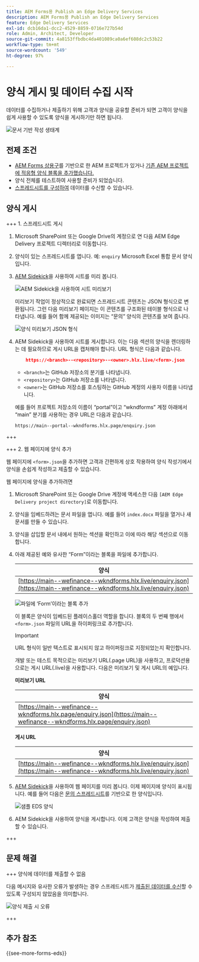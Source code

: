 ```yaml
---
title: AEM Forms용 Publish an Edge Delivery Services
description: AEM Forms용 Publish an Edge Delivery Services
feature: Edge Delivery Services
exl-id: dcb16da1-dcc2-4529-8859-0716e727b54d
role: Admin, Architect, Developer
source-git-commit: 4a8153ffbdbc4da401089ca0a6ef608dc2c53b22
workflow-type: tm+mt
source-wordcount: '549'
ht-degree: 97%

---
```


# 양식 게시 및 데이터 수집 시작

데이터를 수집하거나 제출하기 위해 고객과 양식을 공유할 준비가 되면 고객이 양식을 쉽게 사용할 수 있도록 양식을 게시하기만 하면 됩니다.

![문서 기반 작성 생태계](/help/edge/assets/document-based-authoring-workflow-publish-form.png)

## 전제 조건

* [AEM Forms 상용구](/help/edge/docs/forms/tutorial.md#create-a-new-aem-project-pre-configured-with-adaptive-forms-block)를 기반으로 한 AEM 프로젝트가 있거나 [기존 AEM 프로젝트에 적응형 양식 블록을 추가했습니다.](/help/edge/docs/forms/tutorial.md#add-adaptive-forms-block-to-your-existing-aem-project)
* 양식 전체를 테스트하여 사용할 준비가 되었습니다.
* [스프레드시트를 구성하여](/help/edge/docs/forms/submit-forms.md) 데이터를 수신할 수 있습니다.


## 양식 게시

+++ 1. 스프레드시트 게시

1. Microsoft SharePoint 또는 Google Drive의 계정으로 연 다음 AEM Edge Delivery 프로젝트 디렉터리로 이동합니다.

1. 양식이 있는 스프레드시트를 엽니다. 예: `enquiry` Microsoft Excel 통합 문서 양식입니다.

1. [AEM Sidekick](https://www.aem.live/developer/tutorial#preview-and-publish-your-content)을 사용하여 시트를 미리 봅니다.

   ![AEM Sidekick을 사용하여 시트 미리보기](/help/edge/assets/preview-form.png)

   미리보기 작업이 정상적으로 완료되면 스프레드시트 콘텐츠는 JSON 형식으로 변환됩니다. 그런 다음 미리보기 페이지는 이 콘텐츠를 구조화된 테이블 형식으로 나타냅니다. 예를 들어 함께 제공되는 이미지는 “문의” 양식의 콘텐츠를 보여 줍니다.

   ![양식 미리보기 JSON 형식](/help/edge/assets/forms-preview-json-format.png)

1. AEM Sidekick을 사용하여 시트를 게시합니다. 이는 다음 섹션의 양식을 렌더링하는 데 필요하므로 게시 URL을 캡처해야 합니다. URL 형식은 다음과 같습니다.


   ```JSON
       https://<branch>--<repository>--<owner>.hlx.live/<form>.json
   ```

   * `<branch>`는 GitHub 저장소의 분기를 나타냅니다.
   * `<repository>`는 GitHub 저장소를 나타냅니다.
   * `<owner>`는 GitHub 저장소를 호스팅하는 GitHub 계정의 사용자 이름을 나타냅니다.

   예를 들어 프로젝트 저장소의 이름이 “portal”이고 “wkndforms” 계정 아래에서 “main” 분기를 사용하는 경우 URL은 다음과 같습니다.

   `https://main--portal--wkndforms.hlx.page/enquiry.json`

+++

+++ 2. 웹 페이지에 양식 추가

웹 페이지에 `<form>.json`을 추가하면 고객과 간편하게 상호 작용하여 양식 작성기에서 양식을 손쉽게 작성하고 제출할 수 있습니다.


웹 페이지에 양식을 추가하려면

1. Microsoft SharePoint 또는 Google Drive 계정에 액세스한 다음 `[AEM Edge Delivery project directory]`로 이동합니다.

1. 양식을 임베드하려는 문서 파일을 엽니다. 예를 들어 `index.docx` 파일을 열거나 새 문서를 만들 수 있습니다.

1. 양식을 삽입할 문서 내에서 원하는 섹션을 확인하고 이에 따라 해당 섹션으로 이동합니다.

1. 아래 제공된 예와 유사한 “Form”이라는 블록을 파일에 추가합니다.

   | 양식 |
   |---|
   | [https://main--wefinance--wkndforms.hlx.live/enquiry.json](https://main--wefinance--wkndforms.hlx.live/enquiry.json) |

   ![파일에 ‘Form’이라는 블록 추가](/help/edge/assets/enquiry-doc-to-embed-form.png)

   이 블록은 양식이 임베드된 플레이스홀더 역할을 합니다. 블록의 두 번째 행에서 `<form>.json` 파일의 URL을 하이퍼링크로 추가합니다.

   >[!IMPORTANT]
   >
   >
   > URL 형식이 일반 텍스트로 표시되지 않고 하이퍼링크로 지정되었는지 확인합니다.

   개발 또는 테스트 목적으로는 미리보기 URL(.page URL)을 사용하고, 프로덕션용으로는 게시 URL(.live)을 사용합니다. 다음은 미리보기 및 게시 URL의 예입니다.

   **미리보기 URL**

   | 양식 |
   |---|
   | [https://main--wefinance--wkndforms.hlx.page/enquiry.json](https://main--wefinance--wkndforms.hlx.page/enquiry.json) |


   **게시 URL**

   | 양식 |
   |---|
   | [https://main--wefinance--wkndforms.hlx.live/enquiry.json](https://main--wefinance--wkndforms.hlx.live/enquiry.json) |

1. [AEM Sidekick](https://www.aem.live/developer/tutorial#preview-and-publish-your-content)을 사용하여 웹 페이지를 미리 봅니다. 이제 페이지에 양식이 표시됩니다. 예를 들어 다음은 [문의 스프레드시트](https://docs.google.com/spreadsheets/d/196lukD028RDK_evBelkOonPxC7w0l_IiJ-Yx3DvMfNk/edit#gid=0)를 기반으로 한 양식입니다.


   ![샘플 EDS 양식](/help/edge/assets/eds-form.png)

1. AEM Sidekick을 사용하여 양식을 게시합니다. 이제 고객은 양식을 작성하여 제출할 수 있습니다.

+++

## 문제 해결

+++ 양식에 데이터를 제출할 수 없음

다음 메시지와 유사한 오류가 발생하는 경우 스프레드시트가 [제출된 데이터를 수신](/help/edge/docs/forms/submit-forms.md)할 수 있도록 구성되지 않았음을 의미합니다.

![양식 제출 시 오류](/help/edge/assets/form-error.png)

+++


## 추가 참조

{{see-more-forms-eds}}
